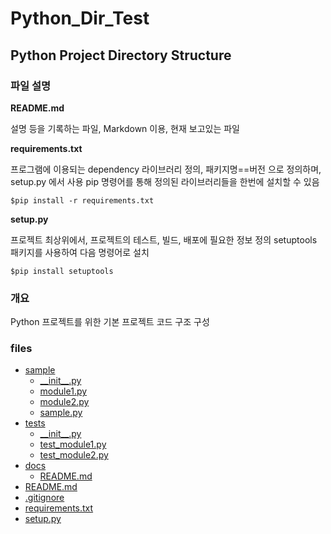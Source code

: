 # Python_Dir_Test
Python Project Directory Structure
---
### 파일 설명
**README.md**

설명 등을 기록하는 파일, Markdown 이용, 현재 보고있는 파일

**requirements.txt**

프로그램에 이용되는 dependency 라이브러리 정의, 패키지명==버전 으로 정의하며, setup.py 에서 사용
pip 명령어를 통해 정의된 라이브러리들을 한번에 설치할 수 있음
```
$pip install -r requirements.txt
```

**setup.py**

프로젝트 최상위에서, 프로젝트의 테스트, 빌드, 배포에 필요한 정보 정의
setuptools 패키지를 사용하여 다음 명령어로 설치
```
$pip install setuptools
```



### 개요
Python 프로젝트를 위한 기본 프로젝트 코드 구조 구성


### files

 * [sample](./sample)
   * [\_\_init\_\_.py](./sample/__init__.py)
   * [module1.py](./sample/module1.py)
   * [module2.py](./sample/module2.py)
   * [sample.py](./sample/sample.py)
 * [tests](./tests)
   * [\_\_init\_\_.py](./tests/__init__.py)
   * [test_module1.py](./tests/test_module1.py)
   * [test_module2.py](./tests/test_module2.py)
 * [docs](./docs)
   * [README.md](./docs/README.md)
 * [README.md](./README.md)
 * [.gitignore]()
 * [requirements.txt](./requirements.txt)
 * [setup.py](./setup.py)

